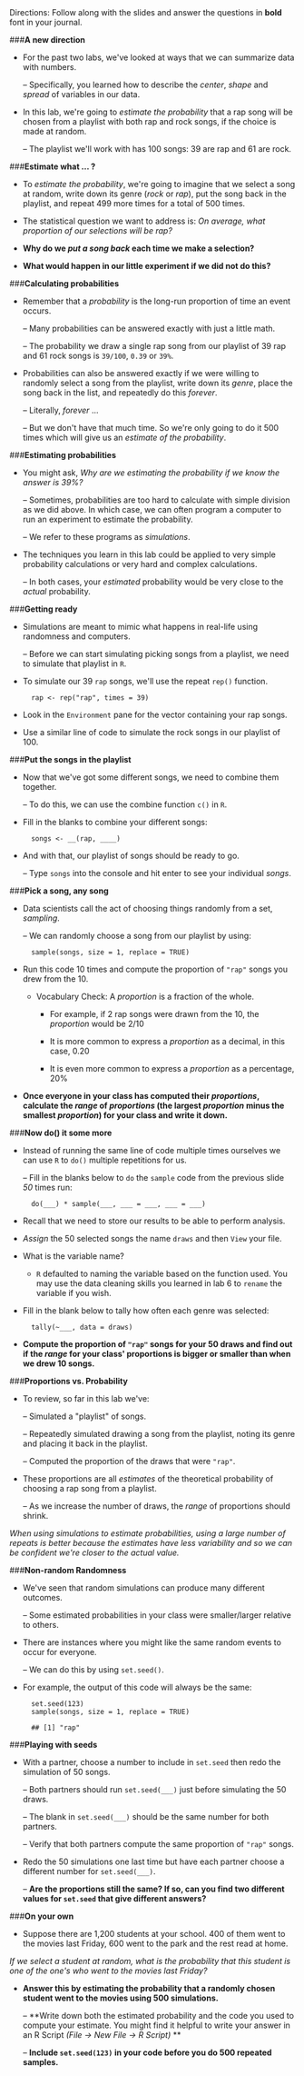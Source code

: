 ##
Directions: Follow along with the slides and answer the questions in **bold** font in your journal.

###**A new direction**
* For the past two labs, we've looked at ways that we can summarize data with numbers.

    – Specifically, you learned how to describe the *center*, *shape* and *spread* of variables
    in our data.

* In this lab, we're going to *estimate the probability* that a rap song will be chosen from a
playlist with both rap and rock songs, if the choice is made at random.

    – The playlist we'll work with has 100 songs: 39 are rap and 61 are rock.

###**Estimate what ... ?**
* To *estimate the probability*, we're going to imagine that we select a song at random, write
down its genre (*rock* or *rap*), put the song back in the playlist, and repeat 499 more times for
a total of 500 times.

* The statistical question we want to address is: *On average, what proportion of our
selections will be rap?*

* **Why do we *put a song back* each time we make a selection?**

* **What would happen in our little experiment if we did not do this?**

###**Calculating probabilities**
* Remember that a *probability* is the long-run proportion of time an event occurs.

    – Many probabilities can be answered exactly with just a little math.

    – The probability we draw a single rap song from our playlist of 39 rap and 61 rock
    songs is ```39/100```, ```0.39``` or ```39%```.

* Probabilities can also be answered exactly if we were willing to randomly select a song from
the playlist, write down its *genre*, place the song back in the list, and repeatedly do this
*forever*.

    – Literally, *forever* ...

    – But we don't have that much time. So we're only going to do it 500 times which will
    give us an *estimate of the probability*.

###**Estimating probabilities**
* You might ask, *Why are we estimating the probability if we know the answer is 39%?*

    – Sometimes, probabilities are too hard to calculate with simple division as we did
    above. In which case, we can often program a computer to run an experiment to
    estimate the probability.

    – We refer to these programs as *simulations*.

* The techniques you learn in this lab could be applied to very simple probability calculations
or very hard and complex calculations.

    – In both cases, your *estimated* probability would be very close to the *actual*
    probability.

###**Getting ready**
* Simulations are meant to mimic what happens in real-life using randomness and computers.

    – Before we can start simulating picking songs from a playlist, we need to simulate
    that playlist in ```R```.

* To simulate our 39 ```rap``` songs, we'll use the repeat ```rep()``` function.

        rap <- rep("rap", times = 39)

* Look in the ```Environment``` pane for the vector containing your rap songs.

* Use a similar line of code to simulate the rock songs in our playlist of 100.

###**Put the songs in the playlist**

* Now that we've got some different songs, we need to combine them together.

    – To do this, we can use the combine function ```c()``` in ```R```.

* Fill in the blanks to combine your different songs:

        songs <- __(rap, ____)

* And with that, our playlist of songs should be ready to go.

    – Type ```songs``` into the console and hit enter to see your individual *songs*.

###**Pick a song, any song**
* Data scientists call the act of choosing things randomly from a set, *sampling*.

    – We can randomly choose a song from our playlist by using:

        sample(songs, size = 1, replace = TRUE)

* Run this code 10 times and compute the proportion of ```"rap"``` songs you drew from the 10.

    - Vocabulary Check: A *proportion* is a fraction of the whole.

        * For example, if 2 rap songs were drawn from the 10, the *proportion* would be 2/10

        * It is more common to express a *proportion* as a decimal, in this case, 0.20

        * It is even more common to express a *proportion* as a percentage, 20%

* **Once everyone in your class has computed their *proportions*, calculate the
    *range* of *proportions* (the largest *proportion* minus the smallest *proportion*)
    for your class and write it down.**

###**Now do() it some more**
* Instead of running the same line of code multiple times ourselves we can use ```R``` to ```do()```
multiple repetitions for us.

    – Fill in the blanks below to ```do``` the ```sample``` code from the previous slide *50* times run:

        do(___) * sample(___, ___ = ___, ___ = ___)

* Recall that we need to store our results to be able to perform analysis.

* *Assign* the 50 selected songs the name ```draws``` and then ```View``` your file.

* What is the variable name?

    - ```R``` defaulted to naming the variable based on the function used. You may use the data cleaning skills you learned in lab 6 to ```rename``` the variable if you wish.

* Fill in the blank below to tally how often each genre was selected:

        tally(~___, data = draws)

* **Compute the proportion of ```"rap"``` songs for your 50 draws and find out if the *range* for
your class' proportions is bigger or smaller than when we drew 10 songs.**

###**Proportions vs. Probability**

* To review, so far in this lab we've:

    – Simulated a "playlist" of songs.

    – Repeatedly simulated drawing a song from the playlist, noting its genre and placing
    it back in the playlist.

    – Computed the proportion of the draws that were ```"rap"```.

* These proportions are all *estimates* of the theoretical probability of choosing a rap song
from a playlist.

    – As we increase the number of draws, the *range* of proportions should shrink.

*When using simulations to estimate probabilities, using a large number of repeats is better because the
estimates have less variability and so we can be confident we're closer to the actual value.*

###**Non-random Randomness**
* We've seen that random simulations can produce many different outcomes.

    – Some estimated probabilities in your class were smaller/larger relative to others.

* There are instances where you might like the same random events to occur for everyone.

    – We can do this by using ```set.seed()```.

* For example, the output of this code will always be the same:


        set.seed(123)
        sample(songs, size = 1, replace = TRUE)

        ## [1] "rap"


###**Playing with seeds**
* With a partner, choose a number to include in ```set.seed``` then redo the simulation of 50
songs.

    – Both partners should run ```set.seed(___)``` just before simulating the 50 draws.

    – The blank in ```set.seed(___)``` should be the same number for both partners.

    – Verify that both partners compute the same proportion of ```"rap"``` songs.

* Redo the 50 simulations one last time but have each partner choose a different number for
```set.seed(___)```.

    – **Are the proportions still the same? If so, can you find two different values for
    ```set.seed``` that give different answers?**

###**On your own**
* Suppose there are 1,200 students at your school. 400 of them went to the movies last
Friday, 600 went to the park and the rest read at home.

*If we select a student at random, what is the probability that this student is one of the one's who went to
the movies last Friday?*

* **Answer this by estimating the probability that a randomly chosen student went to the
movies using 500 simulations.**

    – **Write down both the estimated probability and the code you used to compute
    your estimate. You might find it helpful to write your answer in an R Script
    *(File -> New File -> R Script)* **

    – **Include ```set.seed(123)``` in your code before you do 500 repeated samples.**